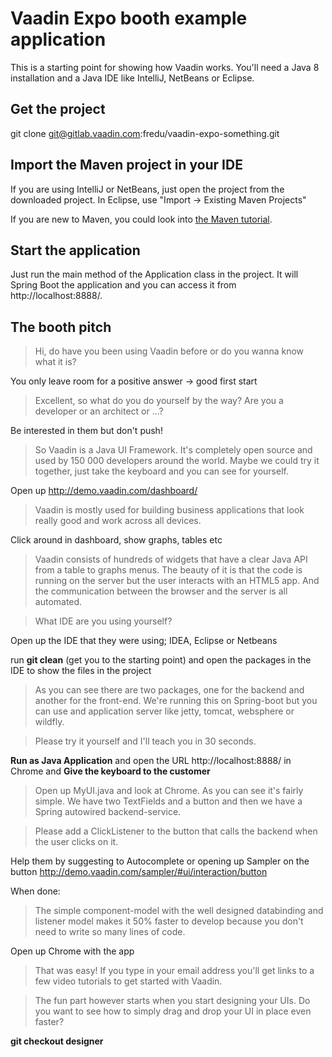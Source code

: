 # Vaadin Expo booth example application

This is a starting point for showing how Vaadin works. You'll need a Java 8 installation and a Java IDE like IntelliJ, NetBeans or Eclipse. 

## Get the project

git clone git@gitlab.vaadin.com:fredu/vaadin-expo-something.git

## Import the Maven project in your IDE

If you are using IntelliJ or NetBeans, just open the project from the downloaded project. In Eclipse, use "Import -> Existing Maven Projects"

If you are new to Maven, you could look into [the Maven tutorial](https://vaadin.com/blog/-/blogs/the-maven-essentials-for-the-impatient-developer).

## Start the application

Just run the main method of the Application class in the project. It will Spring Boot the application and you can access it from http://localhost:8888/.

## The booth pitch

>Hi, do have you been using Vaadin before or do you wanna know what it is? 

You only leave room for a positive answer -> good first start

> Excellent, so what do you do yourself by the way? Are you a developer or an architect or ...?

Be interested in them but don't push!

> So Vaadin is a Java UI Framework. It's completely open source and used by 150 000 developers around the world. Maybe we could try it together, just take the keyboard and you can see for yourself.

Open up http://demo.vaadin.com/dashboard/

> Vaadin is mostly used for building business applications that look really good and work across all devices.

Click around in dashboard, show graphs, tables etc

> Vaadin consists of hundreds of widgets that have a clear Java API from a table to graphs menus. The beauty of it is that the code is running on the server but the user interacts with an HTML5 app. And the communication between the browser and the server is all automated.

> What IDE are you using yourself?

Open up the IDE that they were using; IDEA, Eclipse or Netbeans

run **git clean** (get you to the starting point) and open the packages in the IDE to show the files in the project

> As you can see there are two packages, one for the backend and another for the front-end. We're running this on Spring-boot but you can use and application server like jetty, tomcat, websphere or wildfly.

> Please try it yourself and I'll teach you in 30 seconds.

**Run as Java Application** and open the URL http://localhost:8888/ in Chrome and **Give the keyboard to the customer**

> Open up MyUI.java and look at Chrome. As you can see it's fairly simple. We have two TextFields and a button and then we have a Spring autowired backend-service.

> Please add a ClickListener to the button that calls the backend when the user clicks on it.

Help them by suggesting to Autocomplete or opening up Sampler on the button http://demo.vaadin.com/sampler/#ui/interaction/button

When done:

> The simple component-model with the well designed databinding and listener model makes it 50% faster to develop because you don't need to write so many lines of code.

Open up Chrome with the app

> That was easy! If you type in your email address you'll get links to a few video tutorials to get started with Vaadin.

> The fun part however starts when you start designing your UIs. Do you want to see how to simply drag and drop your UI in place even faster?

**git checkout designer**


